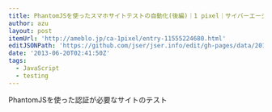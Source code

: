 ```yaml
---
title: PhantomJSを使ったスマホサイトテストの自動化(後編)｜1 pixel｜サイバーエージェント公式クリエイターズブログ
author: azu
layout: post
itemUrl: 'http://ameblo.jp/ca-1pixel/entry-11555224680.html'
editJSONPath: 'https://github.com/jser/jser.info/edit/gh-pages/data/2013/06/index.json'
date: '2013-06-20T02:41:50Z'
tags:
  - JavaScript
  - testing
---
```

PhantomJSを使った認証が必要なサイトのテスト
